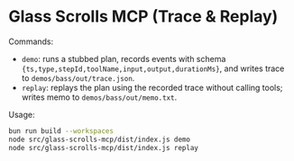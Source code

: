 # Glass Scrolls MCP (Trace & Replay)

Commands:

- `demo`: runs a stubbed plan, records events with schema `{ts,type,stepId,toolName,input,output,durationMs}`, and
  writes trace to `demos/bass/out/trace.json`.
- `replay`: replays the plan using the recorded trace without calling tools; writes memo to `demos/bass/out/memo.txt`.

Usage:

```bash
bun run build --workspaces
node src/glass-scrolls-mcp/dist/index.js demo
node src/glass-scrolls-mcp/dist/index.js replay
```

